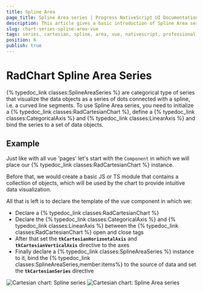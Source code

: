 ```yaml
---
title: Spline Area
page_title: Spline Area series | Progress NativeScript UI Documentation
description: This article gives a basic introduction of Spline Area series and continues with a sample scenario of how Spline Area series are used.
slug: chart-series-spline-area-vue
tags: series, cartesian, spline, area, vue, nativescript, professional, ui
position: 6
publish: true
---
```


# RadChart Spline Area Series
{% typedoc_link classes:SplineAreaSeries %} are categorical type of series that visualize the data objects as a series of dots connected with a spline, i.e. a curved line segments. To use Spline Area series, you need to initialize a {% typedoc_link classes:RadCartesianChart %}, define a {% typedoc_link classes:CategoricalAxis %} and {% typedoc_link classes:LinearAxis %} and bind the series to a set of data objects.

## Example
Just like with all vue 'pages' let's start with the `Component` in which we will place our {% typedoc_link classes:RadCartesianChart %} instance.

Before that, we would create a basic JS or TS module that contains a collection of objects, which will be used by the chart to provide intuitive data visualization.

<snippet id='chart-get-countries-data-vue'/>

All that is left is to declare the template of the vue component in which we:

- Declare a {% typedoc_link classes:RadCartesianChart %}
- Declare the {% typedoc_link classes:CategoricalAxis %} and {% typedoc_link classes:LinearAxis %} between the {% typedoc_link classes:RadCartesianChart %} open and close tags
- After that set the **`tkCartesianHorizontalAxis`** and **`tkCartesianVerticalAxis`** directive to the axes
- Finally declare a {% typedoc_link classes:SplineAreaSeries %} instance to it, bind the {% typedoc_link classes:SplineAreaSeries,member:items%} to the source of data and set the **`tkCartesianSeries`** directive

<snippet id='chart-spline-area-series'/>

![Cartesian chart: Spline series](../../../../ui/img/ns_ui/chart_series_spline_area_android.png "Spline Area series on Android.") ![Cartesian chart: Spline Area series](../../../../ui/img/ns_ui/chart_series_spline_area_ios.png "Spline series on iOS.")

